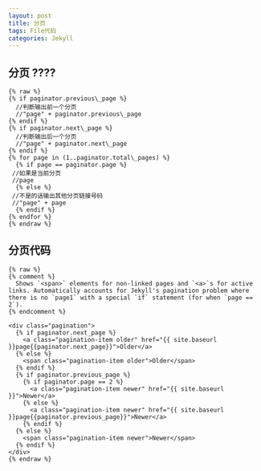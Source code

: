 ```yaml
---
layout: post
title: 分页
tags: File代码
categories: Jekyll
---
```


## 分页  ????
	{% raw %}
	{% if paginator.previous\_page %}
	  //判断输出前一个分页
	  //"page" + paginator.previous\_page
	{% endif %}
	{% if paginator.next\_page %}
	  //判断输出后一个分页
	  //"page" + paginator.next\_page
	{% endif %}
	{% for page in (1..paginator.total\_pages) %}
	  {% if page == paginator.page %}
	 //如果是当前分页
	 //page
	  {% else %}
	 //不是的话输出其他分页链接号码
	 //"page" + page
	  {% endif %}
	{% endfor %}
	{% endraw %}








## 分页代码
~~~
{% raw %}
{% comment %}
  Shows `<span>` elements for non-linked pages and `<a>`s for active links. Automatically accounts for Jekyll's pagination problem where there is no `page1` with a special `if` statement (for when `page == 2`).
{% endcomment %}

<div class="pagination">
  {% if paginator.next_page %}
    <a class="pagination-item older" href="{{ site.baseurl }}page{{paginator.next_page}}">Older</a>
  {% else %}
    <span class="pagination-item older">Older</span>
  {% endif %}
  {% if paginator.previous_page %}
    {% if paginator.page == 2 %}
      <a class="pagination-item newer" href="{{ site.baseurl }}">Newer</a>
    {% else %}
      <a class="pagination-item newer" href="{{ site.baseurl }}page{{paginator.previous_page}}">Newer</a>
    {% endif %}
  {% else %}
    <span class="pagination-item newer">Newer</span>
  {% endif %}
</div>
{% endraw %}
~~~
